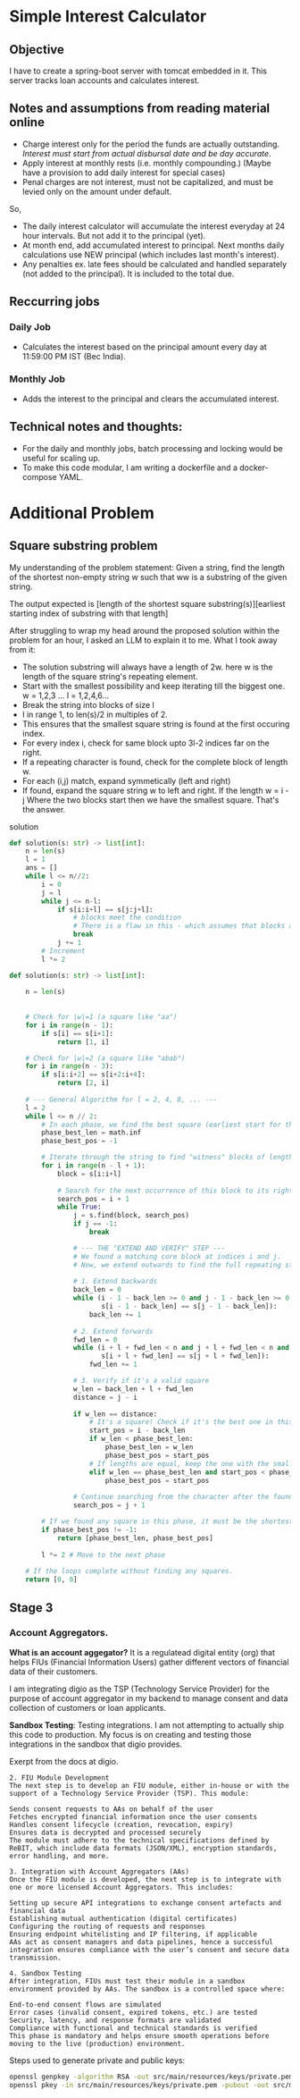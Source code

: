 # Simple Interest Calculator 

## Objective
I have to create a spring-boot server with tomcat embedded in it. This server tracks loan accounts and calculates interest.

## Notes and assumptions from reading material online
- Charge interest only for the period the funds are actually outstanding. *Interest must start from actual disbursal date and be day accurate*.
- Apply interest at monthly rests (i.e. monthly compounding.) (Maybe have a provision to add daily interest for special cases)
- Penal charges are not interest, must not be capitalized, and must be levied only on the amount under default.

So, 
- The daily interest calculator will accumulate the interest everyday at 24 hour intervals. But not add it to the principal (yet).
- At month end, add accumulated interest to principal. Next months daily calculations use NEW principal (which includes last month's interest).
- Any penalties ex. late fees should be calculated and handled separately (not added to the principal). It is included to the total due.

## Reccurring jobs

### Daily Job
- Calculates the interest based on the principal amount every day at 11:59:00 PM IST (Bec India).
### Monthly Job
- Adds the interest to the principal and clears the accumulated interest.

## Technical notes and thoughts:
- For the daily and monthly jobs, batch processing and locking would be useful for scaling up.
- To make this code modular, I am writing a dockerfile and a docker-compose YAML.

# Additional Problem

## Square substring problem
My understanding of the problem statement: Given a string, find the length of the shortest non-empty string w such that ww is a substring of the given string.

The output expected is \[length of the shortest square substring(s)\]\[earliest starting index of substring with that length\]

After struggling to wrap my head around the proposed solution within the problem for an hour, I asked an LLM to explain it to me.
What I took away from it:

- The solution substring will always have a length of 2w. here w is the length of the square string's repeating element.
- Start with the smallest possibility and keep iterating till the biggest one. w = 1,2,3 ... l = 1,2,4,6...
- Break the string into blocks of size l
-  l in range 1, to len(s)/2 in multiples of 2.
- This ensures that the smallest square string is found at the first occuring index.
- For every index i, check for same block upto 3l-2 indices far on the right.
- If a repeating character is found, check for the complete block of length w.
- For each (i,j) match, expand symmetically (left and right)
- If found, expand the square string w to left and right. If the length w = i - j Where the two blocks start then we have the smallest square.
That's the answer.

solution

```python
def solution(s: str) -> list[int]:
    n = len(s)
    l = 1
    ans = []
    while l <= n//2:
        i = 0
        j = l
        while j <= n-l:
            if s[i:i+l] == s[j:j+l]:
                # blocks meet the condition
                # There is a flaw in this - which assumes that blocks are of length l 
                break
            j += 1
        # Increment
        l *= 2
```

```python
def solution(s: str) -> list[int]:
    
    n = len(s)
    
    
    # Check for |w|=1 (a square like "aa")
    for i in range(n - 1):
        if s[i] == s[i+1]:
            return [1, i]

    # Check for |w|=2 (a square like "abab")
    for i in range(n - 3):
        if s[i:i+2] == s[i+2:i+4]:
            return [2, i]
            
    # --- General Algorithm for l = 2, 4, 8, ... ---
    l = 2
    while l <= n // 2:
        # In each phase, we find the best square (earliest start for the shortest length).
        phase_best_len = math.inf
        phase_best_pos = -1

        # Iterate through the string to find "witness" blocks of length l.
        for i in range(n - l + 1):
            block = s[i:i+l]
            
            # Search for the next occurrence of this block to its right.
            search_pos = i + 1
            while True:
                j = s.find(block, search_pos)
                if j == -1:
                    break

                # --- THE "EXTEND AND VERIFY" STEP ---
                # We found a matching core block at indices i and j.
                # Now, we extend outwards to find the full repeating string w.
                
                # 1. Extend backwards
                back_len = 0
                while (i - 1 - back_len >= 0 and j - 1 - back_len >= 0 and
                       s[i - 1 - back_len] == s[j - 1 - back_len]):
                    back_len += 1
                
                # 2. Extend forwards
                fwd_len = 0
                while (i + l + fwd_len < n and j + l + fwd_len < n and
                       s[i + l + fwd_len] == s[j + l + fwd_len]):
                    fwd_len += 1

                # 3. Verify if it's a valid square
                w_len = back_len + l + fwd_len
                distance = j - i
                
                if w_len == distance:
                    # It's a square! Check if it's the best one in this phase.
                    start_pos = i - back_len
                    if w_len < phase_best_len:
                        phase_best_len = w_len
                        phase_best_pos = start_pos
                    # If lengths are equal, keep the one with the smaller start index.
                    elif w_len == phase_best_len and start_pos < phase_best_pos:
                        phase_best_pos = start_pos
                
                # Continue searching from the character after the found match.
                search_pos = j + 1

        # If we found any square in this phase, it must be the shortest overall.
        if phase_best_pos != -1:
            return [phase_best_len, phase_best_pos]
            
        l *= 2 # Move to the next phase
        
    # If the loops complete without finding any squares.
    return [0, 0]

```

## Stage 3

### Account Aggregators.
**What is an account aggegator?**
It is a regulatead digital entity (org) that helps FIUs (Financial Information Users) gather different vectors of financial data of their customers.

I am integrating digio as the TSP (Technology Service Provider) for the purpose of account aggregator in my backend to manage consent and data collection of customers or loan applicants.

**Sandbox Testing**: Testing integrations. I am not attempting to actually ship this code to production. My focus is on creating and testing those integrations in the sandbox that digio provides.


Exerpt from the docs at digio. 
```
2. FIU Module Development
The next step is to develop an FIU module, either in-house or with the support of a Technology Service Provider (TSP). This module:

Sends consent requests to AAs on behalf of the user
Fetches encrypted financial information once the user consents
Handles consent lifecycle (creation, revocation, expiry)
Ensures data is decrypted and processed securely
The module must adhere to the technical specifications defined by ReBIT, which include data formats (JSON/XML), encryption standards, error handling, and more.

3. Integration with Account Aggregators (AAs)
Once the FIU module is developed, the next step is to integrate with one or more licensed Account Aggregators. This includes:

Setting up secure API integrations to exchange consent artefacts and financial data
Establishing mutual authentication (digital certificates)
Configuring the routing of requests and responses
Ensuring endpoint whitelisting and IP filtering, if applicable
AAs act as consent managers and data pipelines, hence a successful integration ensures compliance with the user’s consent and secure data transmission.

4. Sandbox Testing
After integration, FIUs must test their module in a sandbox environment provided by AAs. The sandbox is a controlled space where:

End-to-end consent flows are simulated
Error cases (invalid consent, expired tokens, etc.) are tested
Security, latency, and response formats are validated
Compliance with functional and technical standards is verified
This phase is mandatory and helps ensure smooth operations before moving to the live (production) environment.
```

Steps used to generate private and public keys:

```bash
openssl genpkey -algorithm RSA -out src/main/resources/keys/private.pem -pkeyopt rsa_keygen_bits:4096
openssl pkey -in src/main/resources/keys/private.pem -pubout -out src/main/resources/keys/public.pem
```